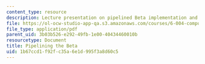 ```yaml
---
content_type: resource
description: Lecture presentation on pipelined Beta implementation and bypassing.
file: https://ol-ocw-studio-app-qa.s3.amazonaws.com/courses/6-004-computation-structures-spring-2009/1b67ccd1f92fc35a6e1d995f3a8d60c5_MIT6_004s09_lec22.pdf
file_type: application/pdf
parent_uid: 3b03b526-e292-49fb-1e00-40434460010b
resourcetype: Document
title: Pipelining the Beta
uid: 1b67ccd1-f92f-c35a-6e1d-995f3a8d60c5
---
```

